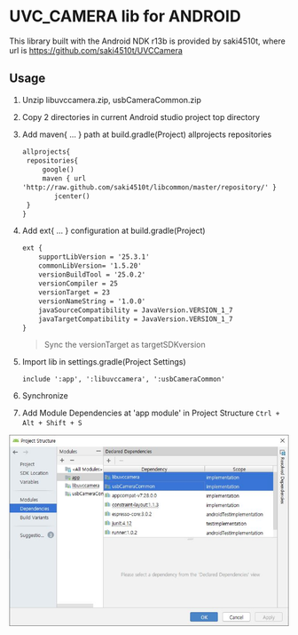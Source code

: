 # UVC_CAMERA lib for ANDROID

This library built with the Android NDK r13b  is provided by saki4510t, where url is https://github.com/saki4510t/UVCCamera



## Usage

1. Unzip libuvccamera.zip, usbCameraCommon.zip 

2. Copy 2 directories in current Android studio project top directory

3. Add maven{ ... } path at build.gradle(Project) allprojects repositories

   ```
   allprojects{
   	repositories{
   		google()
   		maven { url 'http://raw.github.com/saki4510t/libcommon/master/repository/' }
           jcenter()
   	}
   }
   ```

4. Add ext{ ... } configuration at build.gradle(Project)

   ```
   ext {
       supportLibVersion = '25.3.1'
       commonLibVersion= '1.5.20'
       versionBuildTool = '25.0.2'
       versionCompiler = 25
       versionTarget = 23
       versionNameString = '1.0.0'
       javaSourceCompatibility = JavaVersion.VERSION_1_7
       javaTargetCompatibility = JavaVersion.VERSION_1_7
   }
   ```

   > Sync the versionTarget as targetSDKversion

5. Import lib in settings.gradle(Project Settings)

   ```
   include ':app', ':libuvccamera', ':usbCameraCommon'
   ```

6. Synchronize

7. Add Module Dependencies at 'app module' in Project Structure `Ctrl + Alt + Shift + S`

![capture1](capture1.JPG)

